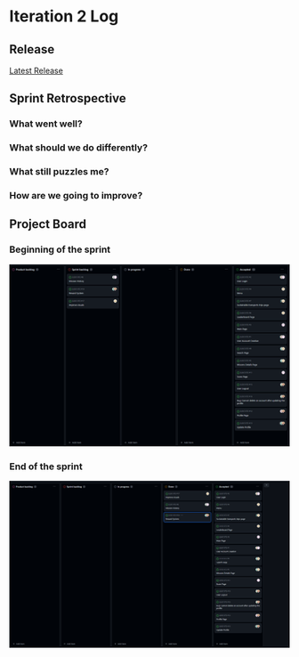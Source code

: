 # Iteration 2 Log

## Release

[Latest Release](https://github.com/FEUP-LEIC-ES-2023-24/2LEIC10T2/releases/tag/v0.3.0-Sprint3)

## Sprint Retrospective

### What went well?


### What should we do differently?

### What still puzzles me?

### How are we going to improve?

## Project Board

### Beginning of the sprint

![Iteration Board 3 Beginning](images/boardscreenshots/iteration3BoardBegin.png)

### End of the sprint

![Iteration Board 3 End](images/boardscreenshots/iteration3BoardEnd.png)

